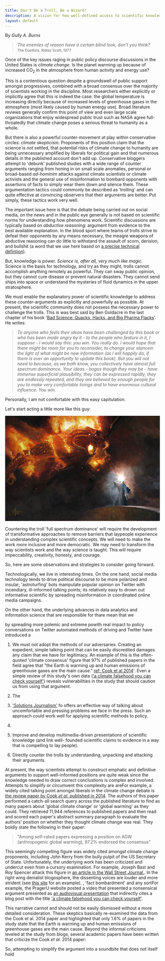 ```yaml
---
title: Don't Be a Troll, Be a Wizard!
description: A vision for how well-defined access to scientific knowledge could transform the pursuit of policy.
layout: default
---
```

By *Gully A. Burns*

> *The enemies of reason have a certain blind look, don't you think?*<br>
> <small> The Duellists, Ridley Scott, 1977</small>

Once of the key issues raging in public policy discourse discussions in 
the United States is *climate change*. Is the planet warming up because of increased 
CO<sub>2</sub> in the atmosphere from human activity and energy use? 

This is a contentious question despite a groundswell of public support amongst 
progressives, combined with a broad consensus over the majority of scientists working in 
the discipline. Most researchers either explicitly or implicitly agree that this is 
indeed the case: the global temperature is increasing directly because of increased 
levels of greenhouse gases in the atmosphere (most likely caused by human energy use). 
Broad literature reviews generally confirm this point of view and even large scale 
organizations that enjoy widespread public trust such as NASA agree full-throatedly
that climate change poses a serious threat to humanity as a whole. 

But there is also a powerful counter-movement at play within conservative circles: 
*climate skepticism*. Proponents of this position claim that the science is *not* 
settled, that potential risks of climate change to humanity are being unnecessary 
amplified by liberals for political gain and that numerous details in the published
account don't add up. Conservative bloggers attempt to 'debunk' published studies 
with a wide range of counter arguments ranging from honing in on small scale anomalies,
personal or broad-based *ad-hominim* attacks against climate scientists or climate 
activists and the general use of misinformation to bombard opponents with assertions of 
facts to simply wear them down and silence them. These argumentation tactics could 
commonly be described as 'trolling' and can quite effective at convincing 
observers that their arguments are better. Put simply, these tactics work very well.  

The important issue here is that the debate being carried out on social media, on the 
news and in the public eye generally is not based on scientific norms for understanding 
how phenomena work. Scientific discussions are typically based on *abductive reasoning*: 
argument from evidence to the best available explanation. In the blood sport where 
teams of trolls strive to defeat their opponents by any means necessary, the meagre 
weapons of abductive reasoning can do little to withstand the assault of scorn, derision, 
and bullshit (a word that we use here based on [a precise technical defintion](https://www.stoa.org.uk/topics/bullshit/pdf/on-bullshit.pdf)). 

But, knowledge is power. *Science is, after all, very much like magic.* Science is the basis 
for technology, and try as they might, trolls cannot accomplish anything remotely as powerful. 
They can sway public opinion, but they cannot cure disease or prevent natural disasters. 
They cannot send ships into space or understand the mysteries of fluid dynamics in the upper 
stratosphere. 
 
We must enable the explanatory power of scientific 
knowledge to address these counter-arguments as explicitly and powerfully as possible. 
At present, the scientific community does not possess the necessary power to challenge the trolls. 
This is was best said by Ben Goldacre in the last chapter of his book '[Bad Science: Quacks, Hacks, 
and Big Pharma Flacks](https://books.google.com/books?id=rDT9MO0r0UYC&lpg=PP1&pg=PP1#v=onepage&q&f=false)'. He writes:

> *To anyone who feels their ideas have been challenged by this book or who has been made 
angry by it - to the people who feature in it, I suppose - I would say this: you win. You really 
do. I would hope that there might be room for you to reconsider, to change your stancein 
the light of what might be new information (as I will happily do, if there is ever an opportunity 
to update this book). But you will not need to because, as we both know, you collectively have 
almost full spectrum dominance. Your ideas - bogus though they may be - have immense superficial
plausibility, they can be expressed rapidly, they are endlessly repeated, and they are believed 
by enough people for you to make very comfortable livings and to have enormous cultural influence.
You win.*

Personally, I am not comfortable with this easy capitulation. 

Let's start acting a little more like this guy:

![Gandalf vs. the Balrog](Lord-of-the-Rings-Gandalf-and-the-Baalrog.jpg)

Countering the troll 'full spectrum dominance' will require the development of 
transformative approaches to remove barriers that laypeople experience in 
understanding complex scientific concepts. We will need to make the work more 
inclusive and more democratic. We may need to transform the way scientists work 
and the way science is taught. This will require impeccability, creativity, 
honesty, and courage. 

So, here are some observations and strategies to consider going forward. 

Technologically, we live in interesting times. On the one hand, social 
media technology tends to drive political discourse to be more polarized and 
insular; 'astroturfing' bots manipulate popular opinion on Twitter with incendiary, ill-informed 
talking points; its relatively easy to drown out informative scientific by spreading 
misinformation in coordinated online media campaigns. 

On the other hand, the underlying advances in data analytics and information science 
that are responsible for thare mean that we 

by spreading more polemic and extreme powith real impact to policy
conversations on Twitter automated methods of driving 
and Twitter have introduced a  


1. We must not adopt the methods of our adversaries. Creating an expedient,
simple talking point that can be easily discredited damages any claim that we 
have for legitimacy. An example of this is the often-quoted 'climate consensus' 
figure that 97% of published papers in the field agree that "the Earth is 
warming up and human emissions of greenhouse gases are the main cause." 
[ref: Cook et al 2014](http://iopscience.iop.org/article/10.1088/1748-9326/8/2/024024/pdf)'.
Even a simple review of this study's own data 
(['a climate falsehood you can check yourself'](http://daviddfriedman.blogspot.com/2014/02/a-climate-falsehood-you-can-check-for.html)) 
reveals vulnerabilities in the study that should caution us from using that argument. 
2. The 



2. ['Solutions Journalism'](http://solutionsjournalism.org/) fo
offers an effective way of talking about uncomfortable and pressing problems 
we face in the press. Such an approach could work well for applying scientific 
methods to policy. 
3. 
3. Improve and develop multimedia-driven presentations of scientific knowledge (and link well-
founded scientific claims to evidence in a way that is compelling to lay people).
4. Directly counter the trolls by understanding, unpacking and attacking their arguments. 

At present, the way scientists attempt to construct emphatic and definitive arguments to support
well-informed positions are quite weak since the knowledge needed to draw correct
conclustions is complex and involved. Attempts to simplify or circumvent this complexity 
are areFor example, a widely cited talking point amongst 
liberals in the climate change debate is 
[the review paper by Cook *et al.* published in 2014](http://iopscience.iop.org/article/10.1088/1748-9326/8/2/024024/pdf). 
The authors of this paper performed a catch-all search query across the published literature to 
find as many papers about 'global climate change' or 'global warming' as they could. They retrieved 
11,944 references to published papers and then read and scored each paper's abstract summary 
paragraph to evaluate the authors' position on whether they thought climate change was real. 
They boldly state the following in their paper:

> "Among self-rated papers expressing a position on AGW (anthropogenic global warming), 97.2% endorsed the consensus"

This seemingly compelling figure was widely cited amongst climate change proponents, including 
John Kerry from the bully pulpit of the US Secretary of State. Unfortunately, the underlying work
has been criticized and undercut even from a cursory examination. For example, Joseph Bast and
Roy Spencer attack this figure in [an article in the Wall Street Journal.](https://www.wsj.com/articles/joseph-bast-and-roy-spencer-the-myth-of-the-climate-change-97-1401145980). 
In the right wing denialist blogosphere, the dissenting voices are louder 
and more strident (see [this site]() for an example). , 'fact bombardment' and any sortFor example, the PragerU website posted a video that presented a 
nonsensical argument presented as [an audiovisual presentation](https://www.facebook.com/prageru/videos/1355076144535238/?fref=mentions)
that indirectly cites a blog post with the title ['a climate falsehood you can check 
yourself'](http://daviddfriedman.blogspot.com/2014/02/a-climate-falsehood-you-can-check-for.html).  

This narrative cannot and should not be easily dismissed without a more detailed 
consideration. These skeptics basically re-examined the data from the Cook et 
al. 2014 paper and highlighted that only 1.6% of papers in the study state that
the Earth is warming up and human emissions of greenhouse gases are the main cause.
Beyond the informal criticisms leveled at the study from blogs, several academic papers
have been written that criticize the Cook *et al.* 2014 paper:  
 
So, attempting to simplify the argument into a soundbite that does not itself 
hold 
<!--*We must become wizards and enable others to become wizards as well*. 


Clearly, I am speaking fancifully and revealing my inner nerd for all to see.  but 
more seriously, we need to expose goes far beyond 
there is definitely a crucial missing element to
the ways At present, the knowledge 




Building effective policy that actually solves societal problems absolutely requires that we 


threads, careful, well-defined scientific discussions 

